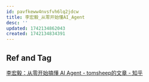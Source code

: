 ```yaml
---
id: pavfkeww4nvsfvh6lq2jdcw
title: 李宏毅_从零开始懂AI_Agent
desc: ''
updated: 1742134862043
created: 1742134834391
---
```


## Ref and Tag

[李宏毅：从零开始搞懂 AI Agent - tomsheep的文章 - 知乎](https://zhuanlan.zhihu.com/p/29123783155)